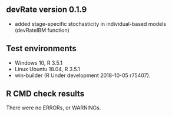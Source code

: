 ## devRate version 0.1.9
* added stage-specific stochasticity in individual-based models (devRateIBM function)

## Test environments
* Windows 10, R 3.5.1
* Linux Ubuntu 18.04, R 3.5.1
* win-builder (R Under development 2018-10-05 r75407).

## R CMD check results
There were no ERRORs, or WARNINGs. 
